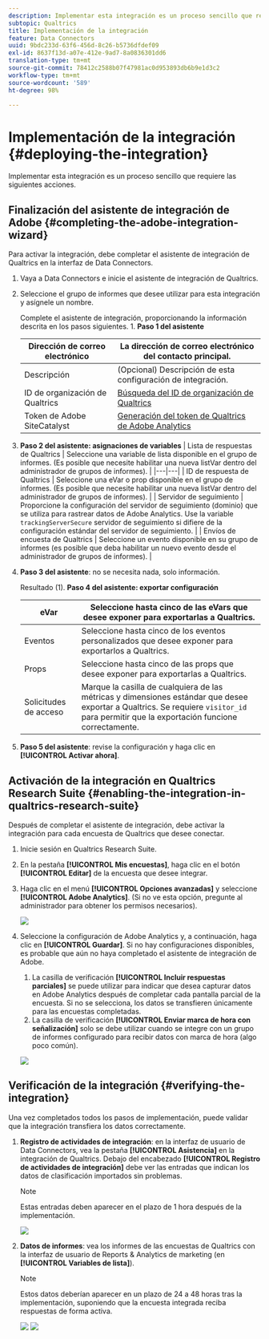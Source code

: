 ```yaml
---
description: Implementar esta integración es un proceso sencillo que requiere las siguientes acciones.
subtopic: Qualtrics
title: Implementación de la integración
feature: Data Connectors
uuid: 9bdc233d-63f6-456d-8c26-b5736dfdef09
exl-id: 8637f13d-a07e-412e-9ad7-8a0836301dd6
translation-type: tm+mt
source-git-commit: 78412c2588b07f47981ac0d953893db6b9e1d3c2
workflow-type: tm+mt
source-wordcount: '589'
ht-degree: 98%

---
```


# Implementación de la integración {#deploying-the-integration}

Implementar esta integración es un proceso sencillo que requiere las siguientes acciones.

## Finalización del asistente de integración de Adobe {#completing-the-adobe-integration-wizard}

Para activar la integración, debe completar el asistente de integración de Qualtrics en la interfaz de Data Connectors.

1. Vaya a Data Connectors e inicie el asistente de integración de Qualtrics.
1. Seleccione el grupo de informes que desee utilizar para esta integración y asígnele un nombre.

   Complete el asistente de integración, proporcionando la información descrita en los pasos siguientes. 1. **Paso 1 del asistente**

   | Dirección de correo electrónico | La dirección de correo electrónico del contacto principal. |
   |---|---|
   | Descripción | (Opcional) Descripción de esta configuración de integración. |
   | ID de organización de Qualtrics | [Búsqueda del ID de organización de Qualtrics](../qualtrics-overview/qualtrics-org-id.md) |
   | Token de Adobe SiteCatalyst | [Generación del token de Qualtrics de Adobe Analytics](../qualtrics-overview/qualtrics-token.md) |

1. **Paso 2 del asistente: asignaciones de variables**
|  Lista de respuestas de Qualtrics | Seleccione una variable de lista disponible en el grupo de informes. (Es posible que necesite habilitar una nueva listVar dentro del administrador de grupos de informes).  |
|---|---|
|  ID de respuesta de Qualtrics | Seleccione una eVar o prop disponible en el grupo de informes. (Es posible que necesite habilitar una nueva listVar dentro del administrador de grupos de informes).  |
|  Servidor de seguimiento | Proporcione la configuración del servidor de seguimiento (dominio) que se utiliza para rastrear datos de Adobe Analytics. Use la variable 
`trackingServerSecure` servidor de seguimiento si difiere de la configuración estándar del servidor de seguimiento.  |
|  Envíos de encuesta de Qualtrics | Seleccione un evento disponible en su grupo de informes (es posible que deba habilitar un nuevo evento desde el administrador de grupos de informes).  |

1. **Paso 3 del asistente**: no se necesita nada, solo información.

   Resultado (1). **Paso 4 del asistente: exportar configuración**

   | eVar | Seleccione hasta cinco de las eVars que desee exponer para exportarlas a Qualtrics. |
   |---|---|
   | Eventos | Seleccione hasta cinco de los eventos personalizados que desee exponer para exportarlos a Qualtrics. |
   | Props | Seleccione hasta cinco de las props que desee exponer para exportarlas a Qualtrics. |
   | Solicitudes de acceso | Marque la casilla de cualquiera de las métricas y dimensiones estándar que desee exportar a Qualtrics. Se requiere `visitor_id` para permitir que la exportación funcione correctamente. |

1. **Paso 5 del asistente**: revise la configuración y haga clic en **[!UICONTROL Activar ahora]**.

## Activación de la integración en Qualtrics Research Suite {#enabling-the-integration-in-qualtrics-research-suite}

Después de completar el asistente de integración, debe activar la integración para cada encuesta de Qualtrics que desee conectar.

1. Inicie sesión en Qualtrics Research Suite.
1. En la pestaña **[!UICONTROL Mis encuestas]**, haga clic en el botón **[!UICONTROL Editar]** de la encuesta que desee integrar.
1. Haga clic en el menú **[!UICONTROL Opciones avanzadas]** y seleccione **[!UICONTROL Adobe Analytics]**. (Si no ve esta opción, pregunte al administrador para obtener los permisos necesarios).

   ![](assets/advanced_options.png)

1. Seleccione la configuración de Adobe Analytics y, a continuación, haga clic en **[!UICONTROL Guardar]**. Si no hay configuraciones disponibles, es probable que aún no haya completado el asistente de integración de Adobe.
   1. La casilla de verificación **[!UICONTROL Incluir respuestas parciales]** se puede utilizar para indicar que desea capturar datos en Adobe Analytics después de completar cada pantalla parcial de la encuesta. Si no se selecciona, los datos se transfieren únicamente para las encuestas completadas.
   1. La casilla de verificación **[!UICONTROL Enviar marca de hora con señalización]** solo se debe utilizar cuando se integre con un grupo de informes configurado para recibir datos con marca de hora (algo poco común).

   ![](assets/integration_config.png)

## Verificación de la integración {#verifying-the-integration}

Una vez completados todos los pasos de implementación, puede validar que la integración transfiera los datos correctamente.

1. **Registro de actividades de integración**: en la interfaz de usuario de Data Connectors, vea la pestaña **[!UICONTROL Asistencia]** en la integración de Qualtrics. Debajo del encabezado **[!UICONTROL Registro de actividades de integración]** debe ver las entradas que indican los datos de clasificación importados sin problemas.

   >[!NOTE]
   >
   >Estas entradas deben aparecer en el plazo de 1 hora después de la implementación.

   ![](assets/verify-1.png)

1. **Datos de informes**: vea los informes de las encuestas de Qualtrics con la interfaz de usuario de Reports &amp; Analytics de marketing (en **[!UICONTROL Variables de lista]**).

   >[!NOTE]
   >
   >Estos datos deberían aparecer en un plazo de 24 a 48 horas tras la implementación, suponiendo que la encuesta integrada reciba respuestas de forma activa.

   ![](assets/verify-2.png) ![](assets/verify-3.png)
